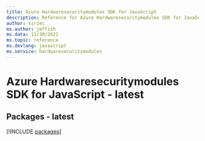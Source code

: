 ```yaml
---
title: Azure Hardwaresecuritymodules SDK for JavaScript
description: Reference for Azure Hardwaresecuritymodules SDK for JavaScript
author: xirzec
ms.author: jeffish
ms.data: 11/30/2022
ms.topic: reference
ms.devlang: javascript
ms.service: hardwaresecuritymodules
---
```

# Azure Hardwaresecuritymodules SDK for JavaScript - latest
## Packages - latest
[!INCLUDE [packages](hardwaresecuritymodules-index.md)]